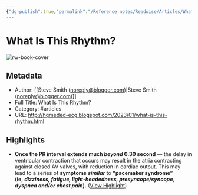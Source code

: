 ```yaml
---
{"dg-publish":true,"permalink":"/Reference notes/Readwise/Articles/What Is This Rhythm/"}
---
```


# What Is This Rhythm?

![rw-book-cover](https://blogger.googleusercontent.com/img/b/R29vZ2xl/AVvXsEjo2juAcJ-I2J3RG_DIV6dp9SxKQt8sxfE6n9kl04pEQWYXdv0F80HR83vx6PoZtPBRKtgA4fAFLy_uU5o1sYRhprgYq5m6I0g3jTQ-zRkTd480Ecf9MhF3h9T7UDAajpOuzDH91NDqQdzBFMH3te9F3PtRvxreQnDnt_cUlfHXpuyxFYOx8ZSSxFIi/s72-w640-h398-c/Figure-1%20%20ECG-1%2012-lead%20(1-23.21-2023)-USE%20copy.png)

## Metadata
- Author: [[Steve Smith (noreply@blogger.com)\|Steve Smith (noreply@blogger.com)]]
- Full Title: What Is This Rhythm?
- Category: #articles
- URL: http://hqmeded-ecg.blogspot.com/2023/01/what-is-this-rhythm.html

## Highlights
- **Once the PR interval extends much *beyond* 0.30 second** — the delay in ventricular contraction that occurs may result in the atria contracting against closed AV valves, with reduction in cardiac output. This may lead to a series of **symptoms** ***similar*** to **“pacemaker syndrome” (**ie, *dizziness, fatigue, light-headedness, presyncope/syncope, dyspnea and/or chest pain***).** ([View Highlight](https://read.readwise.io/read/01gqvvp5abg5nk2msbtc7htyde))
